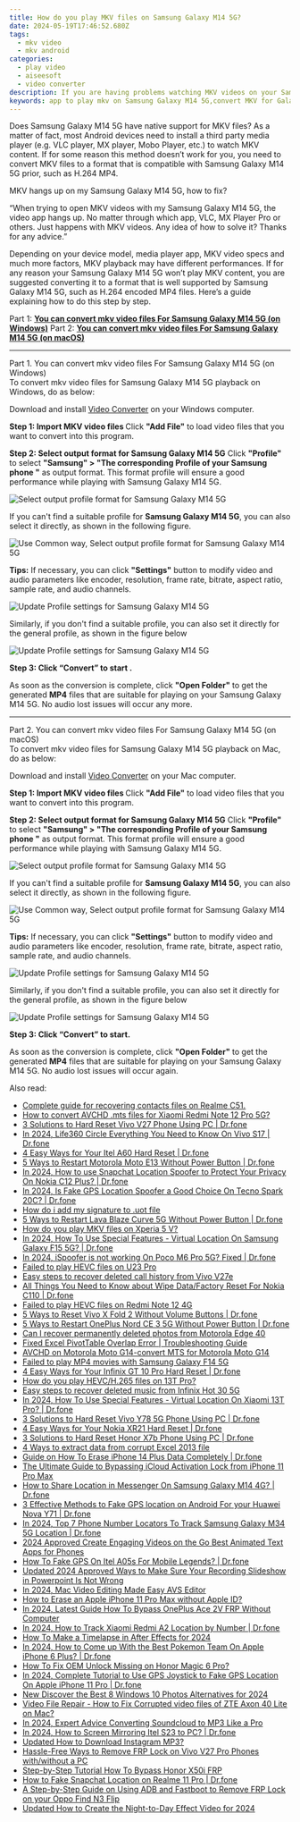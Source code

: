 ```yaml
---
title: How do you play MKV files on Samsung Galaxy M14 5G?
date: 2024-05-19T17:46:52.680Z
tags: 
  - mkv video
  - mkv android
categories: 
  - play video
  - aiseesoft
  - video converter
description: If you are having problems watching MKV videos on your Samsung Galaxy M14 5G, you may wish to read this tutorial. It explains a workaround to convert MKV to H.264 MP4 for viewing on Samsung Galaxy M14 5G fluently.
keywords: app to play mkv on Samsung Galaxy M14 5G,convert MKV for Galaxy M14 5G playing,convert mkv to play on Samsung Galaxy M14 5G,best mkv to Galaxy M14 5G converter,Galaxy M14 5G can't play mkv,watch mkv on Galaxy M14 5G,playing mkv videos on phone android,4k video converter for android,best mkv transcoder android,mkv converter for android,tv Samsung mkv 265,mkv to h264 converter android
---
```


<div class="atpl-content atpl-for-aiseesoft-video-converter play-mkv-on-android">

<div class="atpl-post-description-part-1">
<div class="tpl-content-sub-paragraph-normal">
  <p>
    Does Samsung Galaxy M14 5G have native support for MKV files? As a matter of fact, most Android devices need to install a third party media player (e.g. VLC player, MX player, Mobo Player, etc.) to watch MKV content. If for some reason this method doesn’t work for you, you need to convert MKV files to a format that is compatible with Samsung Galaxy M14 5G prior, such as H.264 MP4. 
  </p>
</div>
</div>



<div class="atpl-post-description-part-2">
<div class="tpl-content-sub-paragraph-question">
    MKV hangs up on my Samsung Galaxy M14 5G, how to fix?
</div>
<div class="tpl-content-sub-paragraph-content">
  <p>
    “When trying to open MKV videos with my Samsung Galaxy M14 5G, the video app hangs up. No matter through which app, VLC, MX Player Pro or others. Just happens with MKV videos. Any idea of how to solve it? Thanks for any advice.”
  </p>
  <p>
    Depending on your device model, media player app, MKV video specs and much more factors, MKV playback may have different performances. If for any reason your Samsung Galaxy M14 5G won’t play MKV content, you are suggested converting it to a format that is well supported by Samsung Galaxy M14 5G, such as H.264 encoded MP4 files. Here’s a guide explaining how to do this step by step.
  </p>
</div>
</div>


Part 1: <strong><a href="#p1">You can convert mkv video files For Samsung Galaxy M14 5G (on Windows)</a></strong>
Part 2: <strong><a href="#p2">You can convert mkv video files For Samsung Galaxy M14 5G (on macOS)</a></strong>



<!-- Part 1 -->
<a id="p1" name="p1" ></a><hr>

<div class="atpl-step-part-style">Part 1. You can convert mkv video files For Samsung Galaxy M14 5G (on Windows)</div>
To convert mkv video files for Samsung Galaxy M14 5G playback on Windows, do as below:

Download and install <a class="atpl-step-content-a-style" href="https://tools.techidaily.com/aiseesoft-total-video-converter/" >Video Converter</a> on your Windows computer.

<strong>Step 1: Import MKV video files </strong>
Click <b>"Add File"</b> to load video files that you want to convert into this program.

<strong>Step 2: Select output format for Samsung Galaxy M14 5G</strong>
Click <b>"Profile"</b> to select <b>"Samsung" > "The corresponding Profile of your Samsung phone "</b> as output format. This format profile will ensure a good performance while playing with Samsung Galaxy M14 5G.

<img src="https://tools.techidaily.com/images/apps/aiseesoft/video-converter/devices/samsung/fv.mp4/win/profile-4.png" class="atpl-imgstyle" alt="Select output profile format for Samsung Galaxy M14 5G" />

If you can't find a suitable profile for **Samsung Galaxy M14 5G**, you can also select it directly, as shown in the following figure.

<img src="https://tools.techidaily.com/images/apps/aiseesoft/video-converter/devices/common_android/fv.mp4/win/profile.png" class="atpl-imgstyle" alt="Use Common way, Select output profile format for Samsung Galaxy M14 5G" />

<strong>Tips:</strong>
If necessary, you can click <b>"Settings"</b> button to modify video and audio parameters like encoder, resolution, frame rate, bitrate, aspect ratio, sample rate, and audio channels. 

<img src="https://tools.techidaily.com/images/apps/aiseesoft/video-converter/devices/samsung/fv.mp4/win/settings-4.png" class="atpl-imgstyle"  alt="Update Profile settings for Samsung Galaxy M14 5G" />

Similarly, if you don't find a suitable profile, you can also set it directly for the general profile, as shown in the figure below

<img src="https://tools.techidaily.com/images/apps/aiseesoft/video-converter/devices/common_android/fv.mp4/win/settings.png" class="atpl-imgstyle"  alt="Update Profile settings for Samsung Galaxy M14 5G" />

<strong>Step 3: Click “Convert” to start .</strong>

As soon as the conversion is complete, click <b>"Open Folder"</b> to get the generated <b>MP4</b> files that are suitable for playing on your Samsung Galaxy M14 5G. No audio lost issues will occur any more.

<!-- Part 2 -->
<a id="p2" name="p2"></a><hr>

<div class="atpl-step-part-style">Part 2. You can convert mkv video files For Samsung Galaxy M14 5G (on macOS)</div>
To convert mkv video files for Samsung Galaxy M14 5G playback on Mac, do as below:

Download and install <a class="atpl-step-content-a-style" href="https://tools.techidaily.com/aiseesoft-total-video-converter/" >Video Converter</a> on your Mac computer.

<strong>Step 1: Import MKV video files </strong>
Click <b>"Add File"</b> to load video files that you want to convert into this program.

<strong>Step 2: Select output format for Samsung Galaxy M14 5G</strong>
Click <b>"Profile"</b> to select <b>"Samsung" > "The corresponding Profile of your Samsung phone "</b> as output format. This format profile will ensure a good performance while playing with Samsung Galaxy M14 5G.

<img src="https://tools.techidaily.com/images/apps/aiseesoft/video-converter/devices/samsung/fv.mp4/mac/profile.png" class="atpl-imgstyle" alt="Select output profile format for Samsung Galaxy M14 5G" />

If you can't find a suitable profile for **Samsung Galaxy M14 5G**, you can also select it directly, as shown in the following figure.

<img src="https://tools.techidaily.com/images/apps/aiseesoft/video-converter/devices/common_android/fv.mp4/mac/profile.png" class="atpl-imgstyle" alt="Use Common way, Select output profile format for Samsung Galaxy M14 5G" />

<strong>Tips:</strong>
If necessary, you can click <b>"Settings"</b> button to modify video and audio parameters like encoder, resolution, frame rate, bitrate, aspect ratio, sample rate, and audio channels. 

<img src="https://tools.techidaily.com/images/apps/aiseesoft/video-converter/devices/samsung/fv.mp4/mac/settings.png" class="atpl-imgstyle"  alt="Update Profile settings for Samsung Galaxy M14 5G" />

Similarly, if you don't find a suitable profile, you can also set it directly for the general profile, as shown in the figure below

<img src="https://tools.techidaily.com/images/apps/aiseesoft/video-converter/devices/common_android/fv.mp4/win/settings.png" class="atpl-imgstyle"  alt="Update Profile settings for Samsung Galaxy M14 5G" />

<strong>Step 3: Click “Convert” to start.</strong>

As soon as the conversion is complete, click <b>"Open Folder"</b> to get the generated <b>MP4</b> files that are suitable for playing on your Samsung Galaxy M14 5G. No audio lost issues will occur again.



<div class="atpl-post-end">
  <div class="atpl-post-device-model-description">
    
  </div>
</div>

<ins class="adsbygoogle"
     style="display:block"
     data-ad-client="ca-pub-7571918770474297"
     data-ad-slot="8358498916"
     data-ad-format="auto"
     data-full-width-responsive="true"></ins>


</div>
<ins class="adsbygoogle"
    style="display:block"
    data-ad-format="autorelaxed"
    data-ad-client="ca-pub-7571918770474297"
    data-ad-slot="1223367746"></ins>

<span class="atpl-alsoreadstyle">Also read:</span>
<div><ul>
<li><a href="https://phone-solutions.techidaily.com/complete-guide-for-recovering-contacts-files-on-realme-c51-by-fonelab-android-recover-contacts/"><u>Complete guide for recovering contacts files on Realme C51.</u></a></li>
<li><a href="https://phone-solutions.techidaily.com/how-to-convert-avchd-mts-files-for-xiaomi-redmi-note-12-pro-5g-by-aiseesoft-video-converter-play-mts-on-android/"><u>How to convert AVCHD .mts files for Xiaomi Redmi Note 12 Pro 5G?</u></a></li>
<li><a href="https://phone-solutions.techidaily.com/3-solutions-to-hard-reset-vivo-v27-phone-using-pc-drfone-by-drfone-reset-android-reset-android/"><u>3 Solutions to Hard Reset Vivo V27 Phone Using PC | Dr.fone</u></a></li>
<li><a href="https://phone-solutions.techidaily.com/in-2024-life360-circle-everything-you-need-to-know-on-vivo-s17-drfone-by-drfone-virtual-android/"><u>In 2024, Life360 Circle Everything You Need to Know On Vivo S17 | Dr.fone</u></a></li>
<li><a href="https://phone-solutions.techidaily.com/4-easy-ways-for-your-itel-a60-hard-reset-drfone-by-drfone-reset-android-reset-android/"><u>4 Easy Ways for Your Itel A60 Hard Reset | Dr.fone</u></a></li>
<li><a href="https://phone-solutions.techidaily.com/5-ways-to-restart-motorola-moto-e13-without-power-button-drfone-by-drfone-reset-android-reset-android/"><u>5 Ways to Restart Motorola Moto E13 Without Power Button | Dr.fone</u></a></li>
<li><a href="https://phone-solutions.techidaily.com/in-2024-how-to-use-snapchat-location-spoofer-to-protect-your-privacy-on-nokia-c12-plus-drfone-by-drfone-virtual-android/"><u>In 2024, How to use Snapchat Location Spoofer to Protect Your Privacy On Nokia C12 Plus? | Dr.fone</u></a></li>
<li><a href="https://phone-solutions.techidaily.com/in-2024-is-fake-gps-location-spoofer-a-good-choice-on-tecno-spark-20c-drfone-by-drfone-virtual-android/"><u>In 2024, Is Fake GPS Location Spoofer a Good Choice On Tecno Spark 20C? | Dr.fone</u></a></li>
<li><a href="https://phone-solutions.techidaily.com/how-do-i-add-my-signature-to-uot-file-by-ldigisigner-sign-a-word-sign-a-word/"><u>How do i add my signature to .uot file</u></a></li>
<li><a href="https://phone-solutions.techidaily.com/5-ways-to-restart-lava-blaze-curve-5g-without-power-button-drfone-by-drfone-reset-android-reset-android/"><u>5 Ways to Restart Lava Blaze Curve 5G Without Power Button | Dr.fone</u></a></li>
<li><a href="https://phone-solutions.techidaily.com/how-do-you-play-mkv-files-on-xperia-5-v-by-aiseesoft-video-converter-play-mkv-on-android/"><u>How do you play MKV files on Xperia 5 V?</u></a></li>
<li><a href="https://phone-solutions.techidaily.com/in-2024-how-to-use-special-features-virtual-location-on-samsung-galaxy-f15-5g-drfone-by-drfone-virtual-android/"><u>In 2024, How To Use Special Features - Virtual Location On Samsung Galaxy F15 5G? | Dr.fone</u></a></li>
<li><a href="https://phone-solutions.techidaily.com/in-2024-ispoofer-is-not-working-on-poco-m6-pro-5g-fixed-drfone-by-drfone-virtual-android/"><u>In 2024, iSpoofer is not working On Poco M6 Pro 5G? Fixed | Dr.fone</u></a></li>
<li><a href="https://phone-solutions.techidaily.com/failed-to-play-hevc-files-on-u23-pro-by-aiseesoft-video-converter-play-hevc-video-on-android/"><u>Failed to play HEVC files on U23 Pro</u></a></li>
<li><a href="https://phone-solutions.techidaily.com/easy-steps-to-recover-deleted-call-history-from-vivo-v27e-by-fonelab-android-recover-call-logs/"><u>Easy steps to recover deleted call history from Vivo V27e</u></a></li>
<li><a href="https://phone-solutions.techidaily.com/all-things-you-need-to-know-about-wipe-datafactory-reset-for-nokia-c110-drfone-by-drfone-reset-android-reset-android/"><u>All Things You Need to Know about Wipe Data/Factory Reset For Nokia C110 | Dr.fone</u></a></li>
<li><a href="https://phone-solutions.techidaily.com/failed-to-play-hevc-files-on-redmi-note-12-4g-by-aiseesoft-video-converter-play-hevc-video-on-android/"><u>Failed to play HEVC files on Redmi Note 12 4G</u></a></li>
<li><a href="https://phone-solutions.techidaily.com/5-ways-to-reset-vivo-x-fold-2-without-volume-buttons-drfone-by-drfone-reset-android-reset-android/"><u>5 Ways to Reset Vivo X Fold 2 Without Volume Buttons | Dr.fone</u></a></li>
<li><a href="https://phone-solutions.techidaily.com/5-ways-to-restart-oneplus-nord-ce-3-5g-without-power-button-drfone-by-drfone-reset-android-reset-android/"><u>5 Ways to Restart OnePlus Nord CE 3 5G Without Power Button | Dr.fone</u></a></li>
<li><a href="https://phone-solutions.techidaily.com/can-i-recover-permanently-deleted-photos-from-motorola-edge-40-by-stellar-photo-recovery-android-mobile-photo-recover/"><u>Can I recover permanently deleted photos from Motorola Edge 40</u></a></li>
<li><a href="https://phone-solutions.techidaily.com/fixed-excel-pivottable-overlap-error-troubleshooting-guide-by-stellar-guide/"><u>Fixed Excel PivotTable Overlap Error | Troubleshooting Guide</u></a></li>
<li><a href="https://phone-solutions.techidaily.com/avchd-on-motorola-moto-g14-convert-mts-for-motorola-moto-g14-by-aiseesoft-video-converter-play-mts-on-android/"><u>AVCHD on Motorola Moto G14-convert MTS for Motorola Moto G14</u></a></li>
<li><a href="https://phone-solutions.techidaily.com/failed-to-play-mp4-movies-with-samsung-galaxy-f14-5g-by-aiseesoft-video-converter-play-mp4-on-android/"><u>Failed to play MP4 movies with Samsung Galaxy F14 5G</u></a></li>
<li><a href="https://phone-solutions.techidaily.com/4-easy-ways-for-your-infinix-gt-10-pro-hard-reset-drfone-by-drfone-reset-android-reset-android/"><u>4 Easy Ways for Your Infinix GT 10 Pro Hard Reset | Dr.fone</u></a></li>
<li><a href="https://phone-solutions.techidaily.com/how-do-you-play-hevch265-files-on-13t-pro-by-aiseesoft-video-converter-play-hevc-video-on-android/"><u>How do you play HEVC/H.265 files on 13T Pro?</u></a></li>
<li><a href="https://phone-solutions.techidaily.com/easy-steps-to-recover-deleted-music-from-infinix-hot-30-5g-by-fonelab-android-recover-music/"><u>Easy steps to recover deleted music from Infinix Hot 30 5G</u></a></li>
<li><a href="https://phone-solutions.techidaily.com/in-2024-how-to-use-special-features-virtual-location-on-xiaomi-13t-pro-drfone-by-drfone-virtual-android/"><u>In 2024, How To Use Special Features - Virtual Location On Xiaomi 13T Pro? | Dr.fone</u></a></li>
<li><a href="https://phone-solutions.techidaily.com/3-solutions-to-hard-reset-vivo-y78-5g-phone-using-pc-drfone-by-drfone-reset-android-reset-android/"><u>3 Solutions to Hard Reset Vivo Y78 5G Phone Using PC | Dr.fone</u></a></li>
<li><a href="https://phone-solutions.techidaily.com/4-easy-ways-for-your-nokia-xr21-hard-reset-drfone-by-drfone-reset-android-reset-android/"><u>4 Easy Ways for Your Nokia XR21 Hard Reset | Dr.fone</u></a></li>
<li><a href="https://phone-solutions.techidaily.com/3-solutions-to-hard-reset-honor-x7b-phone-using-pc-drfone-by-drfone-reset-android-reset-android/"><u>3 Solutions to Hard Reset Honor X7b Phone Using PC | Dr.fone</u></a></li>
<li><a href="https://phone-solutions.techidaily.com/4-ways-to-extract-data-from-corrupt-excel-2013-file-by-stellar-guide/"><u>4 Ways to extract data from corrupt Excel 2013 file</u></a></li>
<li><a href="https://phone-solutions.techidaily.com/guide-on-how-to-erase-iphone-14-plus-data-completely-drfone-by-drfone-ios-full-data-eraser-ios-full-data-eraser/"><u>Guide on How To Erase iPhone 14 Plus Data Completely | Dr.fone</u></a></li>
<li><a href="https://activate-lock.techidaily.com/the-ultimate-guide-to-bypassing-icloud-activation-lock-from-iphone-11-pro-max-by-drfone-ios/"><u>The Ultimate Guide to Bypassing iCloud Activation Lock from iPhone 11 Pro Max</u></a></li>
<li><a href="https://fake-location.techidaily.com/how-to-share-location-in-messenger-on-samsung-galaxy-m14-4g-drfone-by-drfone-virtual-android/"><u>How to Share Location in Messenger On Samsung Galaxy M14 4G? | Dr.fone</u></a></li>
<li><a href="https://android-location.techidaily.com/3-effective-methods-to-fake-gps-location-on-android-for-your-huawei-nova-y71-drfone-by-drfone-virtual/"><u>3 Effective Methods to Fake GPS location on Android For your Huawei Nova Y71 | Dr.fone</u></a></li>
<li><a href="https://android-location-track.techidaily.com/in-2024-top-7-phone-number-locators-to-track-samsung-galaxy-m34-5g-location-drfone-by-drfone-virtual-android/"><u>In 2024, Top 7 Phone Number Locators To Track Samsung Galaxy M34 5G Location | Dr.fone</u></a></li>
<li><a href="https://ai-vdieo-software.techidaily.com/2024-approved-create-engaging-videos-on-the-go-best-animated-text-apps-for-phones/"><u>2024 Approved Create Engaging Videos on the Go Best Animated Text Apps for Phones</u></a></li>
<li><a href="https://fake-location.techidaily.com/how-to-fake-gps-on-itel-a05s-for-mobile-legends-drfone-by-drfone-virtual-android/"><u>How To Fake GPS On Itel A05s For Mobile Legends? | Dr.fone</u></a></li>
<li><a href="https://ai-video-editing.techidaily.com/updated-2024-approved-ways-to-make-sure-your-recording-slideshow-in-powerpoint-is-not-wrong/"><u>Updated 2024 Approved Ways to Make Sure Your Recording Slideshow in Powerpoint Is Not Wrong</u></a></li>
<li><a href="https://ai-video-apps.techidaily.com/in-2024-mac-video-editing-made-easy-avs-editor/"><u>In 2024, Mac Video Editing Made Easy AVS Editor</u></a></li>
<li><a href="https://apple-account.techidaily.com/how-to-erase-an-apple-iphone-11-pro-max-without-apple-id-by-drfone-ios/"><u>How to Erase an Apple iPhone 11 Pro Max without Apple ID?</u></a></li>
<li><a href="https://android-frp.techidaily.com/in-2024-latest-guide-how-to-bypass-oneplus-ace-2v-frp-without-computer-by-drfone-android/"><u>In 2024, Latest Guide How To Bypass OnePlus Ace 2V FRP Without Computer</u></a></li>
<li><a href="https://android-location-track.techidaily.com/in-2024-how-to-track-xiaomi-redmi-a2-location-by-number-drfone-by-drfone-virtual-android/"><u>In 2024, How to Track Xiaomi Redmi A2 Location by Number | Dr.fone</u></a></li>
<li><a href="https://ai-editing-video.techidaily.com/how-to-make-a-timelapse-in-after-effects-for-2024/"><u>How To Make a Timelapse in After Effects for 2024</u></a></li>
<li><a href="https://ios-pokemon-go.techidaily.com/in-2024-how-to-come-up-with-the-best-pokemon-team-on-apple-iphone-6-plus-drfone-by-drfone-virtual-ios/"><u>In 2024, How to Come up With the Best Pokemon Team On Apple iPhone 6 Plus? | Dr.fone</u></a></li>
<li><a href="https://easy-unlock-android.techidaily.com/how-to-fix-oem-unlock-missing-on-honor-magic-6-pro-by-drfone-android/"><u>How To Fix OEM Unlock Missing on Honor Magic 6 Pro?</u></a></li>
<li><a href="https://review-topics.techidaily.com/in-2024-complete-tutorial-to-use-gps-joystick-to-fake-gps-location-on-apple-iphone-11-pro-drfone-by-drfone-virtual-ios/"><u>In 2024, Complete Tutorial to Use GPS Joystick to Fake GPS Location On Apple iPhone 11 Pro | Dr.fone</u></a></li>
<li><a href="https://ai-video-apps.techidaily.com/new-discover-the-best-8-windows-10-photos-alternatives-for-2024/"><u>New Discover the Best 8 Windows 10 Photos Alternatives for 2024</u></a></li>
<li><a href="https://techidaily.com/video-file-repair-how-to-fix-corrupted-video-files-of-zte-axon-40-lite-on-mac-by-stellar-video-repair-mobile-video-repair/"><u>Video File Repair - How to Fix Corrupted video files of ZTE Axon 40 Lite on Mac?</u></a></li>
<li><a href="https://ai-vdieo-software.techidaily.com/in-2024-expert-advice-converting-soundcloud-to-mp3-like-a-pro/"><u>In 2024, Expert Advice Converting Soundcloud to MP3 Like a Pro</u></a></li>
<li><a href="https://screen-mirror.techidaily.com/in-2024-how-to-screen-mirroring-itel-s23-to-pc-drfone-by-drfone-android/"><u>In 2024, How to Screen Mirroring Itel S23 to PC? | Dr.fone</u></a></li>
<li><a href="https://ai-vdieo-software.techidaily.com/updated-how-to-download-instagram-mp3/"><u>Updated How to Download Instagram MP3?</u></a></li>
<li><a href="https://bypass-frp.techidaily.com/hassle-free-ways-to-remove-frp-lock-on-vivo-v27-pro-phones-withwithout-a-pc-by-drfone-android/"><u>Hassle-Free Ways to Remove FRP Lock on Vivo V27 Pro Phones with/without a PC</u></a></li>
<li><a href="https://bypass-frp.techidaily.com/step-by-step-tutorial-how-to-bypass-honor-x50i-frp-by-drfone-android/"><u>Step-by-Step Tutorial How To Bypass Honor X50i FRP</u></a></li>
<li><a href="https://location-social.techidaily.com/how-to-fake-snapchat-location-on-realme-11-pro-drfone-by-drfone-virtual-android/"><u>How to Fake Snapchat Location on Realme 11 Pro | Dr.fone</u></a></li>
<li><a href="https://android-frp.techidaily.com/a-step-by-step-guide-on-using-adb-and-fastboot-to-remove-frp-lock-on-your-oppo-find-n3-flip-by-drfone-android/"><u>A Step-by-Step Guide on Using ADB and Fastboot to Remove FRP Lock on your Oppo Find N3 Flip</u></a></li>
<li><a href="https://ai-video-editing.techidaily.com/updated-how-to-create-the-night-to-day-effect-video-for-2024/"><u>Updated How to Create the Night-to-Day Effect Video for 2024</u></a></li>
</ul></div>


